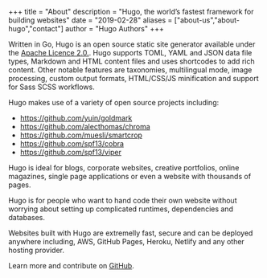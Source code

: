 +++
title = "About"
description = "Hugo, the world’s fastest framework for building websites"
date = "2019-02-28"
aliases = ["about-us","about-hugo","contact"]
author = "Hugo Authors"
+++

Written in Go, Hugo is an open source static site generator available under the
[Apache Licence 2.0.](https://github.com/gohugoio/hugo/blob/master/LICENSE).
Hugo supports TOML, YAML and JSON data file types, Markdown and HTML content files
and uses shortcodes to add rich content. Other notable features are taxonomies,
multilingual mode, image processing, custom output formats, HTML/CSS/JS
minification and support for Sass SCSS workflows.

Hugo makes use of a variety of open source projects including:

* <https://github.com/yuin/goldmark>
* <https://github.com/alecthomas/chroma>
* <https://github.com/muesli/smartcrop>
* <https://github.com/spf13/cobra>
* <https://github.com/spf13/viper>

Hugo is ideal for blogs, corporate websites, creative portfolios,
online magazines, single page applications or even a website with thousands of pages.

Hugo is for people who want to hand code their own website without
worrying about setting up complicated runtimes, dependencies and databases.

Websites built with Hugo are extremelly fast, secure and
can be deployed anywhere including, AWS, GitHub Pages,
Heroku, Netlify and any other hosting provider.

Learn more and contribute on [GitHub](https://github.com/gohugoio).
